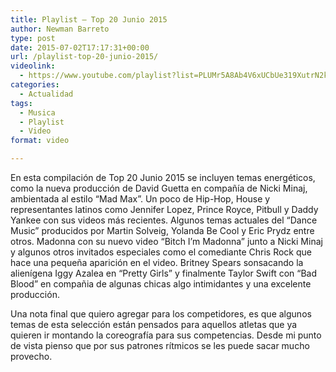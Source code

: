 ```yaml
---
title: Playlist – Top 20 Junio 2015
author: Newman Barreto
type: post
date: 2015-07-02T17:17:31+00:00
url: /playlist-top-20-junio-2015/
videolink:
  - https://www.youtube.com/playlist?list=PLUMr5A8Ab4V6xUCbUe319XutrN2kRgotZ
categories:
  - Actualidad
tags:
  - Musica
  - Playlist
  - Video
format: video

---
```

En esta compilación de Top 20 Junio 2015 se incluyen temas energéticos, como la nueva producción de David Guetta en compañía de Nicki Minaj, ambientada al estilo &#8220;Mad Max&#8221;. Un poco de Hip-Hop, House y representantes latinos como Jennifer Lopez, Prince Royce, Pitbull y Daddy Yankee con sus videos más recientes. Algunos temas actuales del &#8220;Dance Music&#8221; producidos por Martin Solveig, Yolanda Be Cool y Eric Prydz entre otros. Madonna con su nuevo video &#8220;Bitch I&#8217;m Madonna&#8221; junto a Nicki Minaj y algunos otros invitados especiales como el comediante Chris Rock que hace una pequeña aparición en el video. Britney Spears sonsacando la alienígena Iggy Azalea en &#8220;Pretty Girls&#8221; y finalmente Taylor Swift con &#8220;Bad Blood&#8221; en compañia de algunas chicas algo intimidantes y una excelente producción.

Una nota final que quiero agregar para los competidores, es que algunos temas de esta selección están pensados para aquellos atletas que ya quieren ir montando la coreografía para sus competencias. Desde mi punto de vista pienso que por sus patrones rítmicos se les puede sacar mucho provecho.